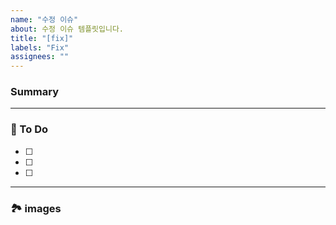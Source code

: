```yaml
---
name: "수정 이슈"
about: 수정 이슈 템플릿입니다.
title: "[fix]"
labels: "Fix"
assignees: ""
---
```


### Summary

<!-- A brief description of the issue. -->

---

### 📝 To Do

<!-- Write what you need to do -->

- [ ]
- [ ]
- [ ]

---

### 🏞️ images

<!-- Capture related images -->